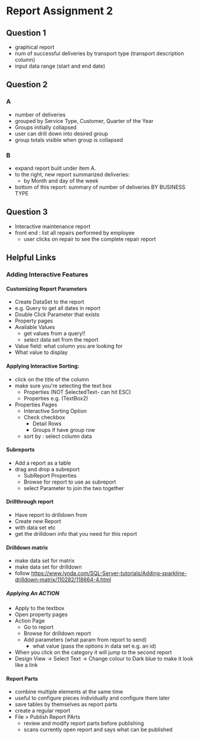 # Report Assignment 2
## Question 1
- graphical report
- num of successful deliveries by transport type (transport description column)
- input data range (start and end date)

## Question 2
### A
- number of deliveries
- grouped by Service Type, Customer, Quarter of the Year
- Groups initially collapsed
- user can drill down into desired group
- group totals visible when group is collapsed

### B
- expand report built under item A.
- to the right, new report summarized deliveries:
	- by Month and day of the week
- bottom of this report: summary of number of deliveries BY BUSINESS TYPE

## Question 3
- Interactive maintenance report
- front end : list all repairs performed by employee
	- user clicks on repair to see the complete repair report

## Helpful Links
### Adding Interactive Features
#### Customizing Report Parameters
- Create DataSet to the report
- e.g. Query to get all dates in report
- Double Click Parameter that exists
- Property pages
- Available Values
	- get values from a query!!
	- select data set from the report
- Value field: what column you are looking for
- What value to display


#### Applying Interactive Sorting:
- click on the title of the column
- make sure you're selecting the text box
	- Properties (NOT SelectedText- can hit ESC)
	- Properties e.g. (TextBox2)
- Properties Pages
	- Interactive Sorting Option
	- Check checkbox
		- Detail Rows
		- Groups if have group row
	- sort by : select column data

#### Subreports
- Add a report as a table
- drag and drop a subreport
	- SubReport Properties
	- Browse for report to use as subreport
	- select Parameter to join the two together


#### Drillthrough report
- Have report to drilldown from
- Create new Report
- with data set etc
- get the drilldown info that you need for this report

#### Drilldown matrix
- make data set for matrix
- make data set for drilldown
- follow https://www.lynda.com/SQL-Server-tutorials/Adding-sparkline-drilldown-matrix/110282/118664-4.html


##### Applying An ACTION
- Apply to the textbox
- Open property pages
- Action Page
	- Go to report
	- Browse for drilldown report
	- Add parameters (what param from report to send)
		- what value (pass the options in data set e.g. an id)
- When you click on the category it will jump to the second report
- Design View -> Select Text -> Change colour to Dark blue to make it look like a link

#### Report Parts
- combine multiple elements at the same time
- useful to configure pieces individually and configure them later
- save tables by themselves as report parts
- create a regular report
- File > Publish Report PArts
	- review and modify report parts before publishing
	- scans currently open report and says what can be published



